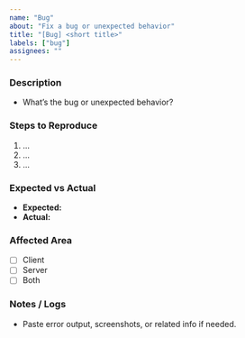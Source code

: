 ```yaml
---
name: "Bug"
about: "Fix a bug or unexpected behavior"
title: "[Bug] <short title>"
labels: ["bug"]
assignees: ""
---
```


### Description

- What’s the bug or unexpected behavior?

### Steps to Reproduce

1. ...
2. ...
3. ...

### Expected vs Actual

- **Expected:**
- **Actual:**

### Affected Area

- [ ] Client
- [ ] Server
- [ ] Both

### Notes / Logs

- Paste error output, screenshots, or related info if needed.
